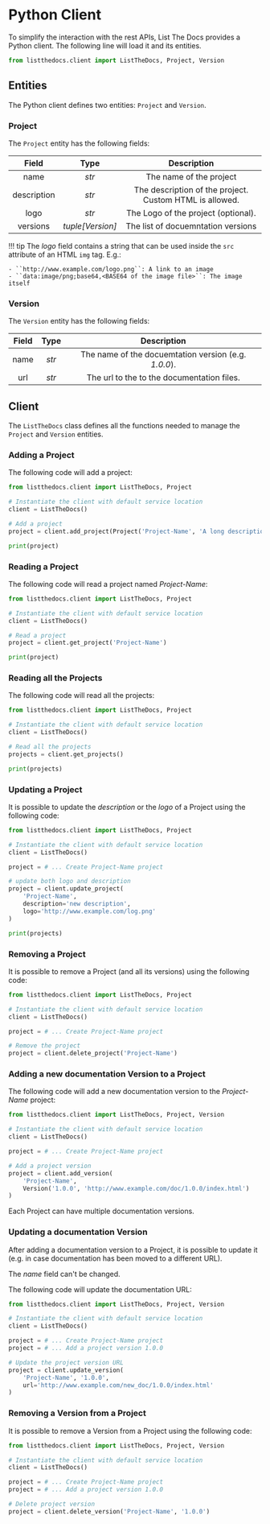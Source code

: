 # Python Client

To simplify the interaction with the rest APIs, List The Docs provides a
Python client. The following line will load it and its entities.

``` python
from listthedocs.client import ListTheDocs, Project, Version
```

## Entities

The Python client defines two entities: ``Project`` and ``Version``.

### Project

The ``Project`` entity has the following fields:

| Field       | Type  | Description |
|:-----------:|:-----:|:-----------:|
| name        | *str* | The name of the project |
| description | *str* | The description of the project. Custom HTML is allowed. |
| logo        | *str* | The Logo of the project (optional). |
| versions    | *tuple[Version]* | The list of docuemntation versions |

!!! tip
    The *logo* field contains a string that can be used inside the ``src`` attribute
    of an HTML ``img`` tag. E.g.:

    - ``http://www.example.com/logo.png``: A link to an image
    - ``data:image/png;base64,<BASE64 of the image file>``: The image itself

### Version

The ``Version`` entity has the following fields:

| Field       | Type  | Description |
|:-----------:|:-----:|:-----------:|
| name        | *str* | The name of the docuemtation version (e.g. *1.0.0*). |
| url         | *str* | The url to the to the documentation files. |

## Client

The ``ListTheDocs`` class defines all the functions needed to manage
the ``Project`` and ``Version`` entities.

### Adding a Project

The following code will add a project:

``` python
from listthedocs.client import ListTheDocs, Project

# Instantiate the client with default service location
client = ListTheDocs()

# Add a project
project = client.add_project(Project('Project-Name', 'A long description'))

print(project)
```

### Reading a Project

The following code will read a project named *Project-Name*:

``` python
from listthedocs.client import ListTheDocs, Project

# Instantiate the client with default service location
client = ListTheDocs()

# Read a project
project = client.get_project('Project-Name')

print(project)
```

### Reading all the Projects

The following code will read all the projects:

``` python
from listthedocs.client import ListTheDocs, Project

# Instantiate the client with default service location
client = ListTheDocs()

# Read all the projects
projects = client.get_projects()

print(projects)
```

### Updating a Project

It is possible to update the *description* or the *logo* of a Project using the following
code:

``` python
from listthedocs.client import ListTheDocs, Project

# Instantiate the client with default service location
client = ListTheDocs()

project = # ... Create Project-Name project

# update both logo and description
project = client.update_project(
    'Project-Name', 
    description='new description',
    logo='http://www.example.com/log.png'
)

print(projects)
```

### Removing a Project

It is possible to remove a Project (and all its versions) using the following code:

``` python
from listthedocs.client import ListTheDocs, Project

# Instantiate the client with default service location
client = ListTheDocs()

project = # ... Create Project-Name project

# Remove the project
project = client.delete_project('Project-Name')
```

### Adding a new documentation Version to a Project

The following code will add a new documentation version to the *Project-Name*
project:

``` python
from listthedocs.client import ListTheDocs, Project, Version

# Instantiate the client with default service location
client = ListTheDocs()

project = # ... Create Project-Name project

# Add a project version
project = client.add_version(
    'Project-Name', 
    Version('1.0.0', 'http://www.example.com/doc/1.0.0/index.html')
)
```

Each Project can have multiple documentation versions.

### Updating a documentation Version

After adding a documentation version to a Project, it is possible to update
it (e.g. in case documentation has been moved to a different URL).

The *name* field can't be changed.

The following code will update the documentation URL:

``` python
from listthedocs.client import ListTheDocs, Project, Version

# Instantiate the client with default service location
client = ListTheDocs()

project = # ... Create Project-Name project
project = # ... Add a project version 1.0.0

# Update the project version URL
project = client.update_version(
    'Project-Name', '1.0.0', 
    url='http://www.example.com/new_doc/1.0.0/index.html'
)
```

### Removing a Version from a Project

It is possible to remove a Version from a Project using the following code:

``` python
from listthedocs.client import ListTheDocs, Project, Version

# Instantiate the client with default service location
client = ListTheDocs()

project = # ... Create Project-Name project
project = # ... Add a project version 1.0.0

# Delete project version
project = client.delete_version('Project-Name', '1.0.0')
```
